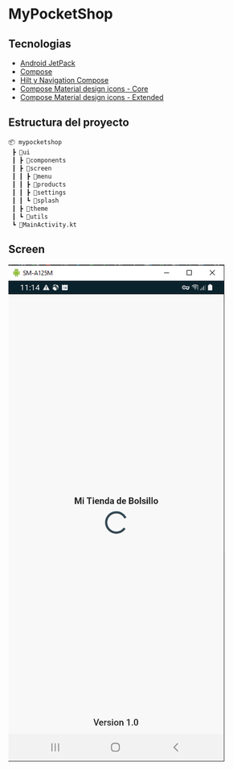 # MyPocketShop

## Tecnologias

* [Android JetPack](https://developer.android.com/jetpack?hl=es)
* [Compose](https://developer.android.com/jetpack/compose?hl=es)
* [Hilt y Navigation Compose](https://developer.android.com/jetpack/compose/libraries#hilt-navigation)
* [Compose Material design icons - Core](https://mvnrepository.com/artifact/androidx.compose.material/material-icons-core?repo=google)
* [Compose Material design icons - Extended](https://mvnrepository.com/artifact/androidx.compose.material/material-icons-extended?repo=google)

## Estructura del proyecto

```batch
📦 mypocketshop
 ┣ 📂ui
 ┃ ┣ 📂components
 ┃ ┣ 📂screen
 ┃ ┃ ┣ 📂menu
 ┃ ┃ ┣ 📂products
 ┃ ┃ ┣ 📂settings
 ┃ ┃ ┗ 📂splash
 ┃ ┣ 📂theme
 ┃ ┗ 📂utils
 ┗ 📜MainActivity.kt
```
## Screen

![Splash Screen](/screen/splash.png)